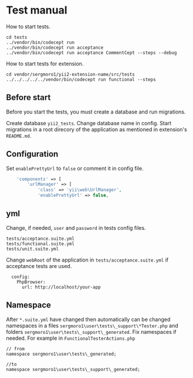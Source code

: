 Test manual
===========

How to start tests.

```
cd tests
../vendor/bin/codecept run
../vendor/bin/codecept run acceptance
../vendor/bin/codecept run acceptance CommentCept --steps --debug
```

How to start tests for extension.

```
cd vendor/sergmoro1/yii2-extension-name/src/tests
../../../../../vendor/bin/codecept run functional --steps
```

Before start
------------

Before you start the tests, you must create a database and run migrations.

Create database `yii2_tests`.
Change database name in config.
Start migrations in a root direcory of the application as mentioned in extension's `README.md`.

Configuration
-------------

Set `enablePrettyUrl` to `false` or comment it in config file.

```php
    'components' => [
        'urlManager' => [
            'class' => 'yii\web\UrlManager',
            'enablePrettyUrl' => false,
```

yml
---

Change, if needed, `user` and `password` in tests config files. 

```
tests/acceptance.suite.yml
tests/functional.suite.yml
tests/unit.suite.yml
```

Change `webRoot` of the application in `tests/acceptance.suite.yml` if acceptance tests are used.

```
  config:
    PhpBrowser:
      url: http://localhost/your-app
```

Namespace
---------

After `*.suite.yml` have changed then automatically can be changed namespaces in a files `sergmoro1\user\tests\_support\*Tester.php` and
folders `sergmoro1\user\tests\_support\_generated`. Fix namespaces if needed.
For example in `FunctionalTesterActions.php`

```
// from
namespace sergmoro1\user\tests\_generated;

//to
namespace sergmoro1\user\tests\_support\_generated;
```
